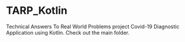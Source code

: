 # TARP_Kotlin
Technical Answers To Real World Problems project Covid-19 Diagnostic Application using Kotlin. Check out the main folder.
